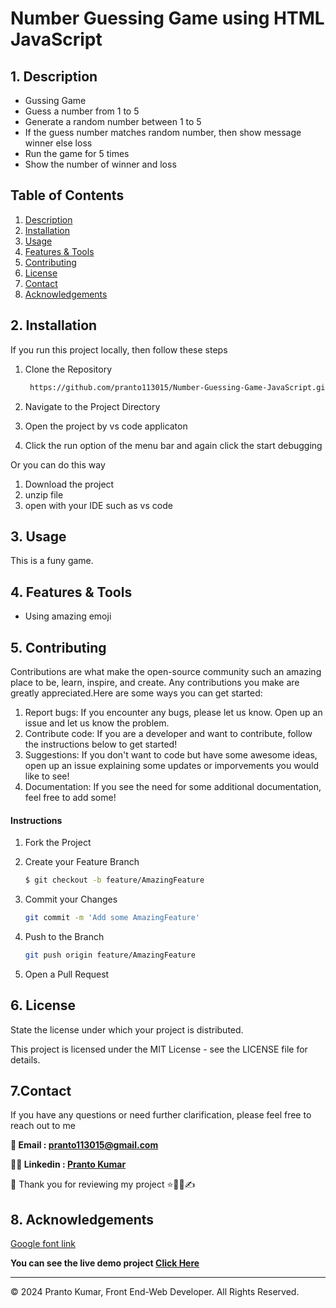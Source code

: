 # Number Guessing Game using HTML JavaScript

## 1. Description

- Gussing Game
- Guess a number from 1 to 5
- Generate a random number between 1 to 5
- If the guess number matches random number, then show message winner else loss
- Run the game for 5 times
- Show the number of winner and loss

## Table of Contents

1. [Description](#description)
2. [Installation](#installation)
3. [Usage](#usage)
4. [Features & Tools](#features)
5. [Contributing](#contributing)
6. [License](#license)
7. [Contact](#contact)
8. [Acknowledgements](#acknowledgements)

## 2. Installation

If you run this project locally, then follow these steps

1. Clone the Repository

   ```sh
    https://github.com/pranto113015/Number-Guessing-Game-JavaScript.git
   ```

2. Navigate to the Project Directory
3. Open the project by vs code applicaton
4. Click the run option of the menu bar and again click the start debugging

Or you can do this way

1. Download the project
2. unzip file
3. open with your IDE such as vs code

## 3. Usage

This is a funy game.

## 4. Features & Tools

- Using amazing emoji


## 5. Contributing

Contributions are what make the open-source community such an amazing place to be, learn, inspire, and create. Any contributions you make are greatly appreciated.Here are some ways you can get started:

1. Report bugs: If you encounter any bugs, please let us know. Open up an issue and let us know the problem.
2. Contribute code: If you are a developer and want to contribute, follow the instructions below to get started!
3. Suggestions: If you don't want to code but have some awesome ideas, open up an issue explaining some updates or imporvements you would like to see!
4. Documentation: If you see the need for some additional documentation, feel free to add some!

#### Instructions

1. Fork the Project
2. Create your Feature Branch

   ```sh
   $ git checkout -b feature/AmazingFeature
   ```

3. Commit your Changes

   ```sh
   git commit -m 'Add some AmazingFeature'
   ```

4. Push to the Branch
   ```sh
   git push origin feature/AmazingFeature
   ```
5. Open a Pull Request

## 6. License

State the license under which your project is distributed.

This project is licensed under the MIT License - see the LICENSE file for details.

## 7.Contact

If you have any questions or need further clarification, please feel free to reach out to me

**💌 Email : pranto113015@gmail.com**

**🕵️‍♂️ Linkedin : [Pranto Kumar](https://www.linkedin.com/in/pranto-kumar-a326801b3/)**

💙 Thank you for reviewing my project ⭐👨‍💻✍

## 8. Acknowledgements

[Google font link](https://fonts.googleapis.com/css2?family=Nunito:ital,wght@0,200..1000;1,200..1000&display=swap)

**You can see the live demo project [Click Here](https://pranto113015.github.io/Number-Guessing-Game-JavaScript/)**

- - - 
© 2024 Pranto Kumar, Front End-Web Developer. All Rights Reserved.